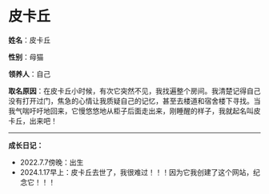 # 皮卡丘

**姓名**：皮卡丘

**性别**：母猫

**领养人**：自己

**取名原因**：在皮卡丘小时候，有次它突然不见，我找遍整个房间。我清楚记得自己没有打开过门，焦急的心情让我质疑自己的记忆，甚至去楼道和宿舍楼下寻找。当我气喘吁吁地回来，它慢悠悠地从柜子后面走出来，刚睡醒的样子，我就起名叫皮卡丘，出来吧！

------

**成长日记：**

- 2022.7.7傍晚：出生
- 2024.1.17早上：皮卡丘去世了，我很难过！！！因为它我创建了这个网站，纪念它！！！




